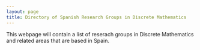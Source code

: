 ```yaml
---
layout: page
title: Directory of Spanish Research Groups in Discrete Mathematics
---
```


This webpage will contain a list of reserach groups in Discrete Mathematics and related areas that are based in Spain.

